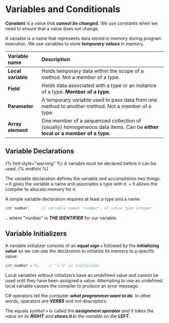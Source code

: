 # Variables and Conditionals

_**Constant**_ is a value that _**cannot be changed.**_ We use constants when we need to ensure that a value does not change.

A variable is a name that represents data stored in memory during program execution. We use variables to store _**temporary values**_ in memory.

| Variable name | Description |
| :--- | :--- |
| **Local variable** | Holds temporary data within the scope of a method. Not a member of a type. |
| **Field** | Holds data associated with a type or an instance of a type. **Member of a type.** |
| **Parameter** | A temporary variable used to pass data from one method to another method. Not a member of a type. |
| **Array element** | One member of a sequenced collection of \(usually\) homogeneous data items. Can be **either local or a member of a type.** |

## **Variable D**eclarations

{% hint style="warning" %}
A variable must be declared before it can be used. 
{% endhint %}

The variable declaration defines the variable and accomplishes two things. • It gives the variable a name and associates a type with it. • It allows the compiler to allocate memory for it. 

A simple variable declaration requires at least a type and a name:

```csharp
int number;     // variable named "number", of value type integer
```

.. where "number" is _**THE IDENTIFIER**_ for our variable.

## Variable Initializers

A variable initializer consists of an **equal sign `=`** followed by the **initializing value** so we can use the declaration to initialize its memory to a specific value:

```csharp
int number = 5;    // "= 5" is initializer
```

Local variables without initializers have an undefined value and cannot be used until they have been assigned a value. Attempting to use an undefined local variable causes the compiler to produce an error message.























C\# operators tell the computer _**what programmer want to do**_. In other words, operators are _**VERBS**_ and not descriptors. 

The equals symbol **`=`** is called the _**assignment operator** and it takes the value on its **RIGHT** and **stores it i**n the variable on the **LEFT.**_


